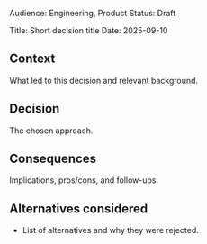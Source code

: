 Audience: Engineering, Product
Status: Draft

Title: Short decision title
Date: 2025-09-10

Context
-------
What led to this decision and relevant background.

Decision
--------
The chosen approach.

Consequences
------------
Implications, pros/cons, and follow-ups.

Alternatives considered
-----------------------
- List of alternatives and why they were rejected.
